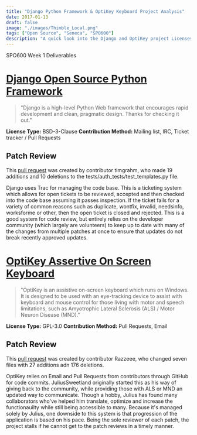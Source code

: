 ```yaml
---
title: "Django Python Framework & OptiKey Keyboard Project Analysis"
date: 2017-01-13
draft: false
image: "./images/Thimble_Local.png"
tags: ["Open Source", "Seneca", "SPO600"]
description: "A quick look into the Django and OptiKey project Licenses."
---
```


SPO600 Week 1 Deliverables

# [Django Open Source Python Framework](https://www.djangoproject.com/)

> "Django is a high-level Python Web framework that encourages rapid development and clean, pragmatic design. Thanks for checking it out."

**License Type:** BSD-3-Clause **Contribution Method:** Mailing list, IRC, Ticket tracker / Pull Requests

## Patch Review

This [pull request](https://github.com/django/django/commit/32265361279b3316f5bce8efa71f2049409461e3) was created by contributor timgrahm, who made 19 additions and 10 deletions to the tests/auth_tests/test_templates.py file.

Django uses Trac for managing the code base. This is a ticketing system which allows for open tickets to be reviewed, accepted and then checked into the code base assuming it passes inspection. If the ticket fails for a variety of common reasons such as duplicate, wontfix, invalid, needsinfo, worksforme or other, then the open ticket is closed and rejected. This is a good system for code review, but entirely relies on the developer community (which largely are volunteers) to keep up to date with many of the changes from multiple patches at once to ensure that updates do not break recently approved updates.

# [OptiKey Assertive On Screen Keyboard](https://github.com/OptiKey/OptiKey)

> "OptiKey is an assistive on-screen keyboard which runs on Windows. It is designed to be used with an eye-tracking device to assist with keyboard and mouse control for those living with motor and speech limitations, such as Amyotrophic Lateral Sclerosis (ALS) / Motor Neuron Disease (MND)."

**License Type:** GPL-3.0 **Contribution Method:** Pull Requests, Email

## Patch Review

This [pull request](https://github.com/OptiKey/OptiKey/pull/293) was created by contributor Razzeee, who changed seven files with 27 additions adn 176 deletions.

OptiKey relies on Email and Pull Requests from contributors through GitHub for code commits. JuliusSweetland originally started this as his way of giving back to the community, while providing those with ALS or MND an updated way to communicate. Though a hobby, Julius has found many collaborators who've helped him translate, optimize and increase the functionauilty while still being accessible to many. Because it's managed solely by Julius, one downside to this system is that progression of the application is based on his pace. Being the sole reviewer of each patch, the project stalls if he cannot get to the patch reviews in a timely manner.
